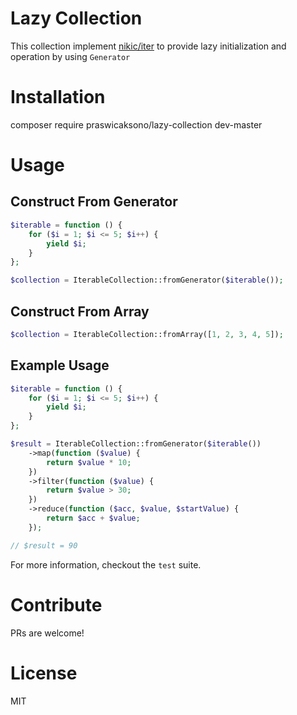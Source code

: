 Lazy Collection
===

This collection implement [nikic/iter](https://github.com/nikic/iter) to provide lazy initialization and operation by using `Generator`

Installation
===

composer require praswicaksono/lazy-collection dev-master

Usage
===

Construct From Generator
---

```php
$iterable = function () {
    for ($i = 1; $i <= 5; $i++) {
        yield $i;
    }
};

$collection = IterableCollection::fromGenerator($iterable());
```

Construct From Array
---

```php
$collection = IterableCollection::fromArray([1, 2, 3, 4, 5]);
```

Example Usage
---

```php
$iterable = function () {
    for ($i = 1; $i <= 5; $i++) {
        yield $i;
    }
};

$result = IterableCollection::fromGenerator($iterable())
    ->map(function ($value) {
        return $value * 10;
    })
    ->filter(function ($value) {
        return $value > 30;
    })
    ->reduce(function ($acc, $value, $startValue) {
        return $acc + $value;
    });

// $result = 90
```

For more information, checkout the `test` suite.

Contribute
===

PRs are welcome!

License
===

MIT
